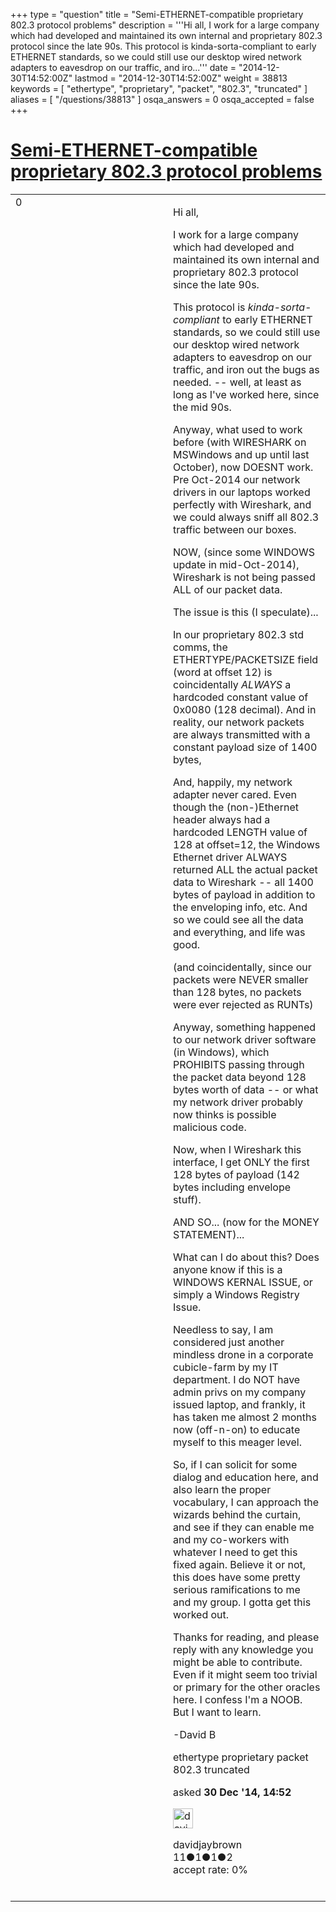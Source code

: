 +++
type = "question"
title = "Semi-ETHERNET-compatible proprietary 802.3 protocol problems"
description = '''Hi all,  I work for a large company which had developed and maintained its own internal and proprietary 802.3 protocol since the late 90s. This protocol is kinda-sorta-compliant to early ETHERNET standards, so we could still use our desktop wired network adapters to eavesdrop on our traffic, and iro...'''
date = "2014-12-30T14:52:00Z"
lastmod = "2014-12-30T14:52:00Z"
weight = 38813
keywords = [ "ethertype", "proprietary", "packet", "802.3", "truncated" ]
aliases = [ "/questions/38813" ]
osqa_answers = 0
osqa_accepted = false
+++

<div class="headNormal">

# [Semi-ETHERNET-compatible proprietary 802.3 protocol problems](/questions/38813/semi-ethernet-compatible-proprietary-8023-protocol-problems)

</div>

<div id="main-body">

<div id="askform">

<table id="question-table" style="width:100%;"><colgroup><col style="width: 50%" /><col style="width: 50%" /></colgroup><tbody><tr class="odd"><td style="width: 30px; vertical-align: top"><div class="vote-buttons"><div id="post-38813-score" class="post-score" title="current number of votes">0</div><div id="favorite-count" class="favorite-count"></div></div></td><td><div id="item-right"><div class="question-body"><p>Hi all,</p><p>I work for a large company which had developed and maintained its own internal and proprietary 802.3 protocol since the late 90s.</p><p>This protocol is <em>kinda-sorta-compliant</em> to early ETHERNET standards, so we could still use our desktop wired network adapters to eavesdrop on our traffic, and iron out the bugs as needed. -- well, at least as long as I've worked here, since the mid 90s.</p><p>Anyway, what used to work before (with WIRESHARK on MSWindows and up until last October), now DOESNT work. Pre Oct-2014 our network drivers in our laptops worked perfectly with Wireshark, and we could always sniff all 802.3 traffic between our boxes.</p><p>NOW, (since some WINDOWS update in mid-Oct-2014), Wireshark is not being passed ALL of our packet data.<br />
</p><p>The issue is this (I speculate)...</p><p>In our proprietary 802.3 std comms, the ETHERTYPE/PACKETSIZE field (word at offset 12) is coincidentally <em>ALWAYS</em> a hardcoded constant value of 0x0080 (128 decimal). And in reality, our network packets are always transmitted with a constant payload size of 1400 bytes,</p><p>And, happily, my network adapter never cared. Even though the (non-)Ethernet header always had a hardcoded LENGTH value of 128 at offset=12, the Windows Ethernet driver ALWAYS returned ALL the actual packet data to Wireshark -- all 1400 bytes of payload in addition to the enveloping info, etc. And so we could see all the data and everything, and life was good.</p><p>(and coincidentally, since our packets were NEVER smaller than 128 bytes, no packets were ever rejected as RUNTs)</p><p>Anyway, something happened to our network driver software (in Windows), which PROHIBITS passing through the packet data beyond 128 bytes worth of data -- or what my network driver probably now thinks is possible malicious code.</p><p>Now, when I Wireshark this interface, I get ONLY the first 128 bytes of payload (142 bytes including envelope stuff).</p><p>AND SO... (now for the MONEY STATEMENT)...</p><p>What can I do about this? Does anyone know if this is a WINDOWS KERNAL ISSUE, or simply a Windows Registry Issue.<br />
</p><p>Needless to say, I am considered just another mindless drone in a corporate cubicle-farm by my IT department. I do NOT have admin privs on my company issued laptop, and frankly, it has taken me almost 2 months now (off-n-on) to educate myself to this meager level.</p><p>So, if I can solicit for some dialog and education here, and also learn the proper vocabulary, I can approach the wizards behind the curtain, and see if they can enable me and my co-workers with whatever I need to get this fixed again. Believe it or not, this does have some pretty serious ramifications to me and my group. I gotta get this worked out.</p><p>Thanks for reading, and please reply with any knowledge you might be able to contribute. Even if it might seem too trivial or primary for the other oracles here. I confess I'm a NOOB. But I want to learn.</p><p>-David B</p></div><div id="question-tags" class="tags-container tags">ethertype proprietary packet 802.3 truncated</div><div id="question-controls" class="post-controls"></div><div class="post-update-info-container"><div class="post-update-info post-update-info-user"><p>asked <strong>30 Dec '14, 14:52</strong></p><img src="https://secure.gravatar.com/avatar/736fae666aeef8a4072e3b20e2e18bdf?s=32&amp;d=identicon&amp;r=g" class="gravatar" width="32" height="32" alt="davidjaybrown&#39;s gravatar image" /><p>davidjaybrown<br />
<span class="score" title="11 reputation points">11</span><span title="1 badges"><span class="badge1">●</span><span class="badgecount">1</span></span><span title="1 badges"><span class="silver">●</span><span class="badgecount">1</span></span><span title="2 badges"><span class="bronze">●</span><span class="badgecount">2</span></span><br />
<span class="accept_rate" title="Rate of the user&#39;s accepted answers">accept rate:</span> <span title="davidjaybrown has no accepted answers">0%</span> </br></br></p></div></div><div id="comments-container-38813" class="comments-container"></div><div id="comment-tools-38813" class="comment-tools"></div><div class="clear"></div><div id="comment-38813-form-container" class="comment-form-container"></div><div class="clear"></div></div></td></tr></tbody></table>

</div>

</div>

